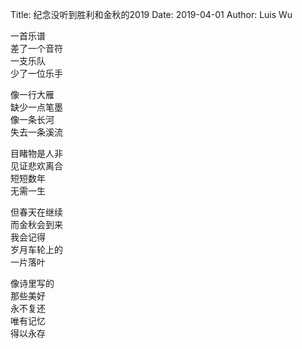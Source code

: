 Title: 纪念没听到胜利和金秋的2019
Date: 2019-04-01
Author: Luis Wu

一首乐谱  
差了一个音符  
一支乐队  
少了一位乐手  

像一行大雁  
缺少一点笔墨  
像一条长河  
失去一条溪流  

目睹物是人非  
见证悲欢离合  
短短数年  
无需一生  

但春天在继续  
而金秋会到来  
我会记得  
岁月车轮上的  
一片落叶  

像诗里写的  
那些美好  
永不复还  
唯有记忆  
得以永存  
